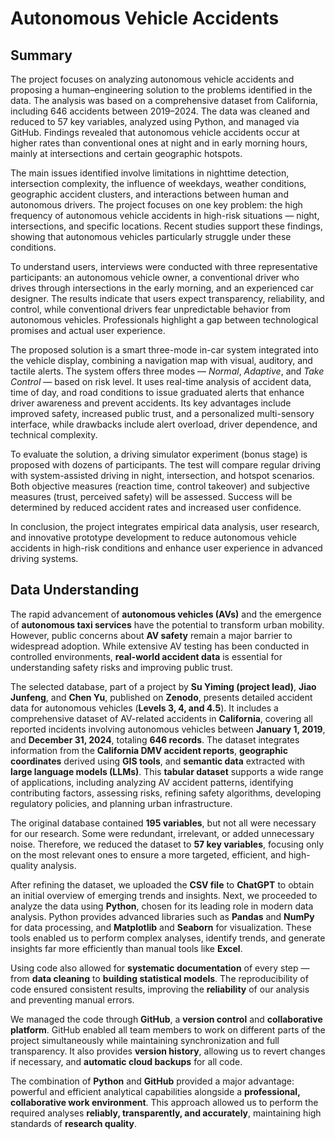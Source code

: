 # Autonomous Vehicle Accidents
## Summary
The project focuses on analyzing autonomous vehicle accidents and proposing a human–engineering solution to the problems identified in the data. The analysis was based on a comprehensive dataset from California, including 646 accidents between 2019–2024. The data was cleaned and reduced to 57 key variables, analyzed using Python, and managed via GitHub. Findings revealed that autonomous vehicle accidents occur at higher rates than conventional ones at night and in early morning hours, mainly at intersections and certain geographic hotspots.

The main issues identified involve limitations in nighttime detection, intersection complexity, the influence of weekdays, weather conditions, geographic accident clusters, and interactions between human and autonomous drivers. The project focuses on one key problem: the high frequency of autonomous vehicle accidents in high-risk situations — night, intersections, and specific locations. Recent studies support these findings, showing that autonomous vehicles particularly struggle under these conditions.

To understand users, interviews were conducted with three representative participants: an autonomous vehicle owner, a conventional driver who drives through intersections in the early morning, and an experienced car designer. The results indicate that users expect transparency, reliability, and control, while conventional drivers fear unpredictable behavior from autonomous vehicles. Professionals highlight a gap between technological promises and actual user experience.

The proposed solution is a smart three-mode in-car system integrated into the vehicle display, combining a navigation map with visual, auditory, and tactile alerts. The system offers three modes — *Normal*, *Adaptive*, and *Take Control* — based on risk level. It uses real-time analysis of accident data, time of day, and road conditions to issue graduated alerts that enhance driver awareness and prevent accidents. Its key advantages include improved safety, increased public trust, and a personalized multi-sensory interface, while drawbacks include alert overload, driver dependence, and technical complexity.

To evaluate the solution, a driving simulator experiment (bonus stage) is proposed with dozens of participants. The test will compare regular driving with system-assisted driving in night, intersection, and hotspot scenarios. Both objective measures (reaction time, control takeover) and subjective measures (trust, perceived safety) will be assessed. Success will be determined by reduced accident rates and increased user confidence.

In conclusion, the project integrates empirical data analysis, user research, and innovative prototype development to reduce autonomous vehicle accidents in high-risk conditions and enhance user experience in advanced driving systems.


## Data Understanding  

The rapid advancement of **autonomous vehicles (AVs)** and the emergence of **autonomous taxi services** have the potential to transform urban mobility. However, public concerns about **AV safety** remain a major barrier to widespread adoption. While extensive AV testing has been conducted in controlled environments, **real-world accident data** is essential for understanding safety risks and improving public trust.  

The selected database, part of a project by **Su Yiming (project lead)**, **Jiao Junfeng**, and **Chen Yu**, published on **Zenodo**, presents detailed accident data for autonomous vehicles (**Levels 3, 4, and 4.5**). It includes a comprehensive dataset of AV-related accidents in **California**, covering all reported incidents involving autonomous vehicles between **January 1, 2019**, and **December 31, 2024**, totaling **646 records**. The dataset integrates information from the **California DMV accident reports**, **geographic coordinates** derived using **GIS tools**, and **semantic data** extracted with **large language models (LLMs)**. This **tabular dataset** supports a wide range of applications, including analyzing AV accident patterns, identifying contributing factors, assessing risks, refining safety algorithms, developing regulatory policies, and planning urban infrastructure.  

The original database contained **195 variables**, but not all were necessary for our research. Some were redundant, irrelevant, or added unnecessary noise. Therefore, we reduced the dataset to **57 key variables**, focusing only on the most relevant ones to ensure a more targeted, efficient, and high-quality analysis.  

After refining the dataset, we uploaded the **CSV file** to **ChatGPT** to obtain an initial overview of emerging trends and insights. Next, we proceeded to analyze the data using **Python**, chosen for its leading role in modern data analysis. Python provides advanced libraries such as **Pandas** and **NumPy** for data processing, and **Matplotlib** and **Seaborn** for visualization. These tools enabled us to perform complex analyses, identify trends, and generate insights far more efficiently than manual tools like **Excel**.  

Using code also allowed for **systematic documentation** of every step — from **data cleaning** to **building statistical models**. The reproducibility of code ensured consistent results, improving the **reliability** of our analysis and preventing manual errors.  

We managed the code through **GitHub**, a **version control** and **collaborative platform**. GitHub enabled all team members to work on different parts of the project simultaneously while maintaining synchronization and full transparency. It also provides **version history**, allowing us to revert changes if necessary, and **automatic cloud backups** for all code.  

The combination of **Python** and **GitHub** provided a major advantage: powerful and efficient analytical capabilities alongside a **professional, collaborative work environment**. This approach allowed us to perform the required analyses **reliably, transparently, and accurately**, maintaining high standards of **research quality**.

